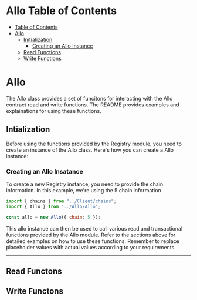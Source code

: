 # Allo Table of Contents

- [Table of Contents](#table-of-contents)
- [Allo](#allo)
  - [Initialization](#initialization)
    - [Creating an Allo Instance](#creating-an-allo-instance)
  - [Read Functions](#view-functons)
  - [Write Functions](#write-functions)


# Allo

The Allo class provides a set of funcitons for interacting with the Allo contract read and write functions. The README provides examples and explainations for using these functions.

## Intialization
Before using the functions provided by the Registry module, you need to create an instance of the Allo class. Here's how you can create a Allo instance:

### Creating an Allo Insatance

To create a new Registry instance, you need to provide the chain information. In this example, we're using the 5 chain information.

```javascript
import { chains } from "../Client/chains";
import { Allo } from "../Allo/Allo";

const allo = new Allo({ chain: 5 });
```

This allo instance can then be used to call various read and transactional functions provided by the Allo module. Refer to the sections above for detailed examples on how to use these functions. Remember to replace placeholder values with actual values according to your requirements.

---

## Read Functons

## Write Functons